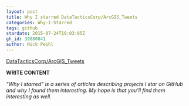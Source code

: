 ```yaml
---
layout: post
title: Why I starred DataTacticsCorp/ArcGIS_Tweets
categories: Why-I-Starred
tags: github
stardate: 2015-07-24T19:03:05Z
gh_id: 39080841
author: Nick Peihl
---
```


[DataTacticsCorp/ArcGIS_Tweets](star.repo.html_url)

**WRITE CONTENT**

*"Why I starred" is a series of articles describing projects I star on GitHub and why I found them interesting. My hope is that you'll find them interesting as well.*

